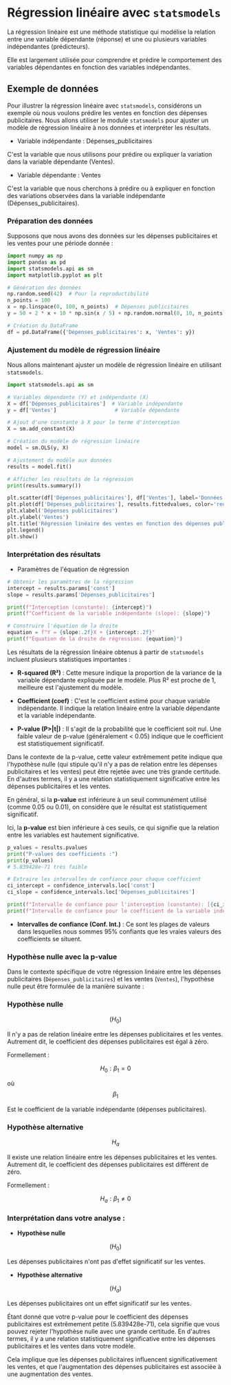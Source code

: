 # Régression linéaire avec `statsmodels`

La régression linéaire est une méthode statistique qui modélise la relation entre une variable dépendante (réponse) et une ou plusieurs variables indépendantes (prédicteurs). 

Elle est largement utilisée pour comprendre et prédire le comportement des variables dépendantes en fonction des variables indépendantes.

## Exemple de données

Pour illustrer la régression linéaire avec `statsmodels`, considérons un exemple où nous voulons prédire les ventes en fonction des dépenses publicitaires. Nous allons utiliser le module `statsmodels` pour ajuster un modèle de régression linéaire à nos données et interpréter les résultats.

- Variable indépendante : Dépenses_publicitaires

C'est la variable que nous utilisons pour prédire ou expliquer la variation dans la variable dépendante (Ventes).

- Variable dépendante : Ventes

C'est la variable que nous cherchons à prédire ou à expliquer en fonction des variations observées dans la variable indépendante (Dépenses_publicitaires).

### Préparation des données

Supposons que nous avons des données sur les dépenses publicitaires et les ventes pour une période donnée :

```python
import numpy as np
import pandas as pd
import statsmodels.api as sm
import matplotlib.pyplot as plt

# Génération des données
np.random.seed(42)  # Pour la reproductibilité
n_points = 100
x = np.linspace(0, 100, n_points)  # Dépenses publicitaires
y = 50 + 2 * x + 10 * np.sin(x / 5) + np.random.normal(0, 10, n_points)  # Ventes avec variation sinus

# Création du DataFrame
df = pd.DataFrame({'Dépenses_publicitaires': x, 'Ventes': y})
```

### Ajustement du modèle de régression linéaire

Nous allons maintenant ajuster un modèle de régression linéaire en utilisant `statsmodels`.

```python
import statsmodels.api as sm

# Variables dépendante (Y) et indépendante (X)
X = df['Dépenses_publicitaires']  # Variable indépendante
y = df['Ventes']                   # Variable dépendante

# Ajout d'une constante à X pour le terme d'interception
X = sm.add_constant(X)

# Création du modèle de régression linéaire
model = sm.OLS(y, X)

# Ajustement du modèle aux données
results = model.fit()

# Afficher les résultats de la régression
print(results.summary())

plt.scatter(df['Dépenses_publicitaires'], df['Ventes'], label='Données observées')
plt.plot(df['Dépenses_publicitaires'], results.fittedvalues, color='red', label='Ligne de régression')
plt.xlabel('Dépenses publicitaires')
plt.ylabel('Ventes')
plt.title('Régression linéaire des ventes en fonction des dépenses publicitaires')
plt.legend()
plt.show()
```

### Interprétation des résultats

- Paramètres de l'équation de régression

```python
# Obtenir les paramètres de la régression
intercept = results.params['const']
slope = results.params['Dépenses_publicitaires']

print(f"Interception (constante): {intercept}")
print(f"Coefficient de la variable indépendante (slope): {slope}")

# Construire l'équation de la droite
equation = f"Y = {slope:.2f}X + {intercept:.2f}"
print(f"Équation de la droite de régression: {equation}")
```

Les résultats de la régression linéaire obtenus à partir de `statsmodels` incluent plusieurs statistiques importantes :

- **R-squared (R²)** : Cette mesure indique la proportion de la variance de la variable dépendante expliquée par le modèle. Plus R² est proche de 1, meilleure est l'ajustement du modèle.
  
- **Coefficient (coef)** : C'est le coefficient estimé pour chaque variable indépendante. Il indique la relation linéaire entre la variable dépendante et la variable indépendante.

- **P-value (P>|t|)** : Il s'agit de la probabilité que le coefficient soit nul. Une faible valeur de p-value (généralement < 0.05) indique que le coefficient est statistiquement significatif.

Dans le contexte de la p-value, cette valeur extrêmement petite indique que l'hypothèse nulle (qui stipule qu'il n'y a pas de relation entre les dépenses publicitaires et les ventes) peut être rejetée avec une très grande certitude. En d'autres termes, il y a une relation statistiquement significative entre les dépenses publicitaires et les ventes.

En général, si la **p-value** est inférieure à un seuil communément utilisé (comme 0.05 ou 0.01), on considère que le résultat est statistiquement significatif. 

Ici, la **p-value** est bien inférieure à ces seuils, ce qui signifie que la relation entre les variables est hautement significative.

```python
p_values = results.pvalues
print("P-values des coefficients :")
print(p_values)
# 5.839428e-71 très faible

# Extraire les intervalles de confiance pour chaque coefficient
ci_intercept = confidence_intervals.loc['const']
ci_slope = confidence_intervals.loc['Dépenses_publicitaires']

print(f"Intervalle de confiance pour l'interception (constante): [{ci_intercept[0]:.2f}, {ci_intercept[1]:.2f}]")
print(f"Intervalle de confiance pour le coefficient de la variable indépendante (slope): [{ci_slope[0]:.2f}, {ci_slope[1]:.2f}]")
```

- **Intervalles de confiance (Conf. Int.)** : Ce sont les plages de valeurs dans lesquelles nous sommes 95% confiants que les vraies valeurs des coefficients se situent.

### Hypothèse nulle avec la p-value

Dans le contexte spécifique de votre régression linéaire entre les dépenses publicitaires (`Dépenses_publicitaires`) et les ventes (`Ventes`), l'hypothèse nulle peut être formulée de la manière suivante :

### Hypothèse nulle 

$$ ( H_0 ) $$

Il n'y a pas de relation linéaire entre les dépenses publicitaires et les ventes. Autrement dit, le coefficient des dépenses publicitaires est égal à zéro.

Formellement :

$$ H_0: \beta_1 = 0 $$

où 
$$ \beta_1 $$  

Est le coefficient de la variable indépendante (dépenses publicitaires).

### Hypothèse alternative 

$$ H_a $$

Il existe une relation linéaire entre les dépenses publicitaires et les ventes. Autrement dit, le coefficient des dépenses publicitaires est différent de zéro.

Formellement :

$$ H_a: \beta_1 \neq 0 $$

### Interprétation dans votre analyse :
- **Hypothèse nulle** 
 
$$ ( H_0 ) $$ 

Les dépenses publicitaires n'ont pas d'effet significatif sur les ventes.
- **Hypothèse alternative**  

$$ ( H_a ) $$ 

Les dépenses publicitaires ont un effet significatif sur les ventes.

Étant donné que votre p-value pour le coefficient des dépenses publicitaires est extrêmement petite (5.839428e-71), cela signifie que vous pouvez rejeter l'hypothèse nulle avec une grande certitude. En d'autres termes, il y a une relation statistiquement significative entre les dépenses publicitaires et les ventes dans votre modèle.

Cela implique que les dépenses publicitaires influencent significativement les ventes, et que l'augmentation des dépenses publicitaires est associée à une augmentation des ventes.